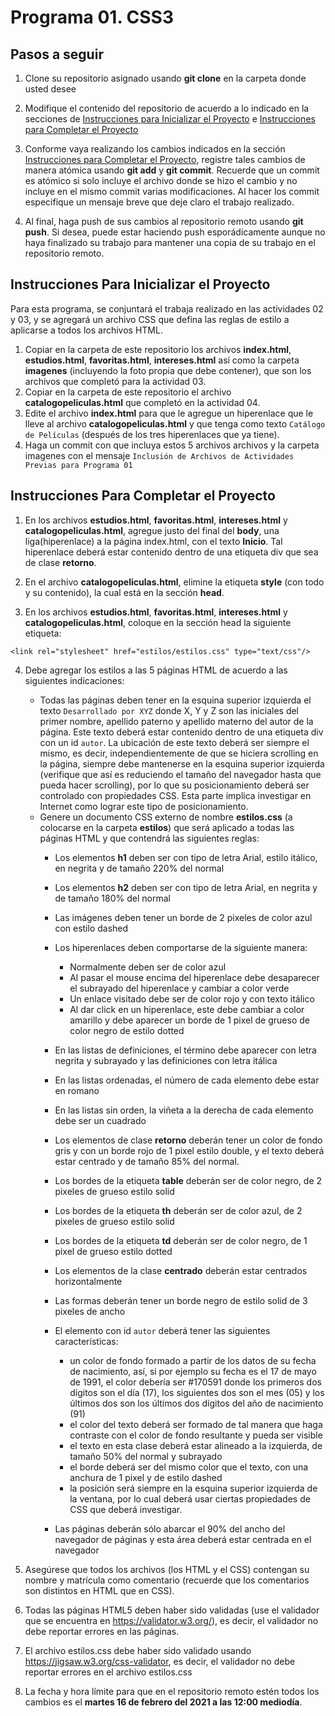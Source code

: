 # Programa 01. CSS3

## Pasos a seguir

1. Clone su repositorio asignado usando **git clone** en la carpeta donde usted desee

2. Modifique el contenido del repositorio de acuerdo a lo indicado en la secciones de [Instrucciones para Inicializar el Proyecto](#instrucciones-para-inicializar-el-proyecto) e [Instrucciones para Completar el Proyecto](#instrucciones-para-completar-el-proyecto)

3. Conforme vaya realizando los cambios indicados en la sección [Instrucciones para Completar el Proyecto](#instrucciones-para-completar-el-proyecto), registre tales cambios de manera atómica usando **git add** y **git commit**. Recuerde que un commit es atómico si solo incluye el archivo donde se hizo el cambio y no incluye en el mismo commit varias modificaciones. Al hacer los commit especifique un mensaje breve que deje claro el trabajo realizado.

4. Al final, haga push de sus cambios al repositorio remoto usando **git push**. Si desea, puede estar haciendo push esporádicamente aunque no haya finalizado su trabajo para mantener una copia de su trabajo en el repositorio remoto.

## Instrucciones Para Inicializar el Proyecto

Para esta programa, se conjuntará el trabaja realizado en las actividades 02 y 03, y se agregará un archivo CSS que defina las reglas de estilo a aplicarse a todos los archivos HTML. 

1. Copiar en la carpeta de este repositorio los archivos **index.html**, **estudios.html**, **favoritas.html**, **intereses.html** así como la carpeta **imagenes** (incluyendo la foto propia que debe contener), que son los archivos que completó para la actividad 03.
2. Copiar en la carpeta de este repositorio el archivo **catalogopeliculas.html** que completó en la actividad 04.
3. Edite el archivo **index.html** para que le agregue un hiperenlace que le lleve al archivo **catalogopeliculas.html** y que tenga como texto `Catálogo de Películas` (después de los tres hiperenlaces que ya tiene).
4. Haga un commit con que incluya estos 5 archivos archivos y la carpeta imagenes con el mensaje `Inclusión de Archivos de Actividades Previas para Programa 01`

## Instrucciones Para Completar el Proyecto

1. En los archivos **estudios.html**, **favoritas.html**, **intereses.html** y **catalogopeliculas.html**, agregue justo del final del **body**, una liga(hiperenlace) a la página index.html, con el texto **Inicio**. Tal hiperenlace deberá estar contenido dentro de una etiqueta div que sea de clase **retorno**.

2. En el archivo **catalogopeliculas.html**, elimine la etiqueta **style** (con todo y su contenido), la cual está en la sección **head**.

3. En los archivos **estudios.html**, **favoritas.html**, **intereses.html** y **catalogopeliculas.html**, coloque en la sección head la siguiente etiqueta: 
```
<link rel="stylesheet" href="estilos/estilos.css" type="text/css"/>
```

4. Debe agregar los estilos a las 5 páginas HTML de acuerdo a las siguientes indicaciones:
   - Todas las páginas deben tener en la esquina superior izquierda el texto `Desarrollado por XYZ` donde X, Y y Z son las iniciales del primer nombre, apellido paterno y apellido materno del autor de la página. Este texto deberá estar contenido dentro de una etiqueta div con un id `autor`. La ubicación de este texto deberá ser siempre el mismo, es decir, independientemente de que se hiciera scrolling en la página, siempre debe mantenerse en la esquina superior izquierda (verifique que así es reduciendo el tamaño del navegador hasta que pueda hacer scrolling), por lo que su posicionamiento deberá ser controlado con propiedades CSS. Esta parte implica investigar en Internet como lograr este tipo de posicionamiento.
   - Genere un documento CSS externo de nombre **estilos.css** (a colocarse en la carpeta **estilos**) que será aplicado a todas las páginas HTML y que contendrá las siguientes reglas:
     - Los elementos **h1** deben ser con tipo de letra Arial, estilo itálico, en negrita y de tamaño 220% del normal
     - Los elementos **h2** deben ser con tipo de letra Arial, en negrita y de tamaño 180% del normal
     - Las imágenes deben tener un borde de 2 pixeles de color azul con estilo dashed
     - Los hiperenlaces deben comportarse de la siguiente manera:
        - Normalmente deben ser de color azul
        - Al pasar el mouse encima del hiperenlace debe desaparecer el subrayado del hiperenlace y cambiar a color verde
        - Un enlace visitado debe ser de color rojo y con texto itálico
        - Al dar click en un hiperenlace, este debe cambiar a color amarillo y debe aparecer un borde de 1 pixel de grueso de color negro de estilo dotted

     - En las listas de definiciones, el término debe aparecer con letra negrita y subrayado y las definiciones con letra itálica 
     - En las listas ordenadas, el número de cada elemento debe estar en romano
     - En las listas sin orden, la viñeta a la derecha de cada elemento debe ser un cuadrado
     - Los elementos de clase **retorno** deberán tener un color de fondo gris y con un borde rojo de 1 pixel estilo double, y el texto deberá estar centrado y de tamaño 85% del normal.
     - Los bordes de la etiqueta **table** deberán ser de color negro, de 2 pixeles de grueso estilo solid
     - Los bordes de la etiqueta **th** deberán ser de color azul, de 2 pixeles de grueso estilo solid
     - Los bordes de la etiqueta **td** deberán ser de color negro, de 1 pixel de grueso estilo dotted
     - Los elementos de la clase **centrado** deberán estar centrados horizontalmente
     - Las formas deberán tener un borde negro de estilo solid de 3 pixeles de ancho
     - El elemento con id `autor` deberá tener las siguientes características:
       - un color de fondo formado a partir de los datos de su fecha de nacimiento, así, si por ejemplo su fecha es el 17 de mayo de 1991, el color debería ser #170591 donde los primeros dos dígitos son el día (17), los siguientes dos son el mes (05) y los últimos dos son los últimos dos dígitos del año de nacimiento (91)
       - el color del texto deberá ser formado de tal manera que haga contraste con el color de fondo resultante y pueda ser visible
       - el texto en esta clase deberá estar alineado a la izquierda, de tamaño 50% del normal y subrayado
       - el borde deberá ser del mismo color que el texto, con una anchura de 1 pixel y de estilo dashed
       - la posición será siempre en la esquina superior izquierda de la ventana, por lo cual deberá usar ciertas propiedades de CSS que deberá investigar.
     - Las páginas deberán sólo abarcar el 90% del ancho del navegador de páginas y esta área deberá estar centrada en el navegador

5. Asegúrese que todos los archivos (los HTML y el CSS) contengan su nombre y matrícula como comentario (recuerde que los comentarios son distintos en HTML que en CSS).

6. Todas las páginas HTML5 deben haber sido validadas (use el validador que se encuentra en https://validator.w3.org/), es decir, el validador no debe reportar errores en las páginas.

7. El archivo estilos.css debe haber sido validado usando https://jigsaw.w3.org/css-validator, es decir, el validador no debe reportar errores en el archivo estilos.css

8. La fecha y hora límite para que en el repositorio remoto estén todos los cambios es el **martes 16 de febrero del 2021 a las 12:00 mediodía**.

